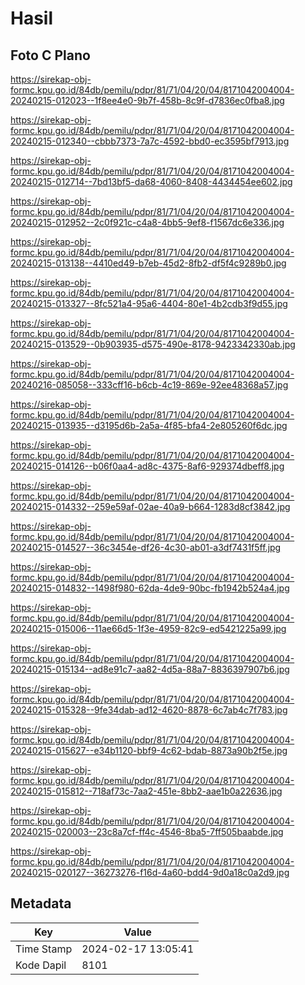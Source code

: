 # Hasil

## Foto C Plano

https://sirekap-obj-formc.kpu.go.id/84db/pemilu/pdpr/81/71/04/20/04/8171042004004-20240215-012023--1f8ee4e0-9b7f-458b-8c9f-d7836ec0fba8.jpg

https://sirekap-obj-formc.kpu.go.id/84db/pemilu/pdpr/81/71/04/20/04/8171042004004-20240215-012340--cbbb7373-7a7c-4592-bbd0-ec3595bf7913.jpg

https://sirekap-obj-formc.kpu.go.id/84db/pemilu/pdpr/81/71/04/20/04/8171042004004-20240215-012714--7bd13bf5-da68-4060-8408-4434454ee602.jpg

https://sirekap-obj-formc.kpu.go.id/84db/pemilu/pdpr/81/71/04/20/04/8171042004004-20240215-012952--2c0f921c-c4a8-4bb5-9ef8-f1567dc6e336.jpg

https://sirekap-obj-formc.kpu.go.id/84db/pemilu/pdpr/81/71/04/20/04/8171042004004-20240215-013138--4410ed49-b7eb-45d2-8fb2-df5f4c9289b0.jpg

https://sirekap-obj-formc.kpu.go.id/84db/pemilu/pdpr/81/71/04/20/04/8171042004004-20240215-013327--8fc521a4-95a6-4404-80e1-4b2cdb3f9d55.jpg

https://sirekap-obj-formc.kpu.go.id/84db/pemilu/pdpr/81/71/04/20/04/8171042004004-20240215-013529--0b903935-d575-490e-8178-9423342330ab.jpg

https://sirekap-obj-formc.kpu.go.id/84db/pemilu/pdpr/81/71/04/20/04/8171042004004-20240216-085058--333cff16-b6cb-4c19-869e-92ee48368a57.jpg

https://sirekap-obj-formc.kpu.go.id/84db/pemilu/pdpr/81/71/04/20/04/8171042004004-20240215-013935--d3195d6b-2a5a-4f85-bfa4-2e805260f6dc.jpg

https://sirekap-obj-formc.kpu.go.id/84db/pemilu/pdpr/81/71/04/20/04/8171042004004-20240215-014126--b06f0aa4-ad8c-4375-8af6-929374dbeff8.jpg

https://sirekap-obj-formc.kpu.go.id/84db/pemilu/pdpr/81/71/04/20/04/8171042004004-20240215-014332--259e59af-02ae-40a9-b664-1283d8cf3842.jpg

https://sirekap-obj-formc.kpu.go.id/84db/pemilu/pdpr/81/71/04/20/04/8171042004004-20240215-014527--36c3454e-df26-4c30-ab01-a3df7431f5ff.jpg

https://sirekap-obj-formc.kpu.go.id/84db/pemilu/pdpr/81/71/04/20/04/8171042004004-20240215-014832--1498f980-62da-4de9-90bc-fb1942b524a4.jpg

https://sirekap-obj-formc.kpu.go.id/84db/pemilu/pdpr/81/71/04/20/04/8171042004004-20240215-015006--11ae66d5-1f3e-4959-82c9-ed5421225a99.jpg

https://sirekap-obj-formc.kpu.go.id/84db/pemilu/pdpr/81/71/04/20/04/8171042004004-20240215-015134--ad8e91c7-aa82-4d5a-88a7-8836397907b6.jpg

https://sirekap-obj-formc.kpu.go.id/84db/pemilu/pdpr/81/71/04/20/04/8171042004004-20240215-015328--9fe34dab-ad12-4620-8878-6c7ab4c7f783.jpg

https://sirekap-obj-formc.kpu.go.id/84db/pemilu/pdpr/81/71/04/20/04/8171042004004-20240215-015627--e34b1120-bbf9-4c62-bdab-8873a90b2f5e.jpg

https://sirekap-obj-formc.kpu.go.id/84db/pemilu/pdpr/81/71/04/20/04/8171042004004-20240215-015812--718af73c-7aa2-451e-8bb2-aae1b0a22636.jpg

https://sirekap-obj-formc.kpu.go.id/84db/pemilu/pdpr/81/71/04/20/04/8171042004004-20240215-020003--23c8a7cf-ff4c-4546-8ba5-7ff505baabde.jpg

https://sirekap-obj-formc.kpu.go.id/84db/pemilu/pdpr/81/71/04/20/04/8171042004004-20240215-020127--36273276-f16d-4a60-bdd4-9d0a18c0a2d9.jpg


## Metadata

| Key        | Value               |
| ---------- | ------------------- |
| Time Stamp | 2024-02-17 13:05:41 |
| Kode Dapil | 8101                |



